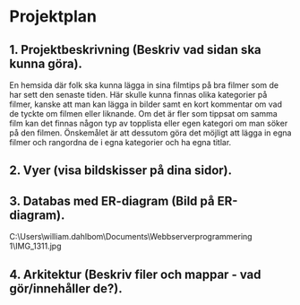 # Projektplan

## 1. Projektbeskrivning (Beskriv vad sidan ska kunna göra).
En hemsida där folk ska kunna lägga in sina filmtips på bra filmer som de har sett den senaste tiden. Här skulle kunna finnas olika kategorier på filmer, kanske att man kan lägga in bilder samt en kort kommentar om vad de tyckte om filmen eller liknande. Om det är fler som tippsat om samma film kan det finnas någon typ av topplista eller egen kategori om man söker på den filmen. Önskemålet är att dessutom göra det möjligt att lägga in egna filmer och rangordna de i egna kategorier och ha egna titlar. 
## 2. Vyer (visa bildskisser på dina sidor).
## 3. Databas med ER-diagram (Bild på ER-diagram).
C:\Users\william.dahlbom\Documents\Webbserverprogrammering 1\IMG_1311.jpg 
## 4. Arkitektur (Beskriv filer och mappar - vad gör/innehåller de?).


